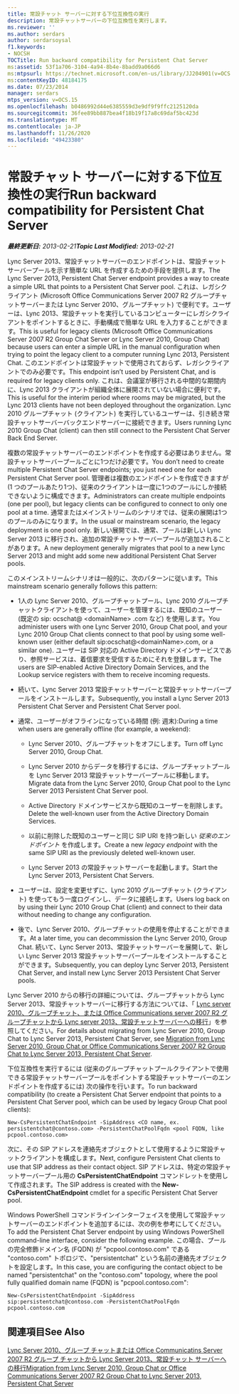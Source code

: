 ```yaml
---
title: 常設チャット サーバーに対する下位互換性の実行
description: 常設チャットサーバーの下位互換性を実行します。
ms.reviewer: ''
ms.author: serdars
author: serdarsoysal
f1.keywords:
- NOCSH
TOCTitle: Run backward compatibility for Persistent Chat Server
ms:assetid: 53f1a706-3104-4a94-8b4e-8badd9a066d6
ms:mtpsurl: https://technet.microsoft.com/en-us/library/JJ204901(v=OCS.15)
ms:contentKeyID: 48184175
ms.date: 07/23/2014
manager: serdars
mtps_version: v=OCS.15
ms.openlocfilehash: b0486992d44e6385559d3e9df9f9ffc2125120da
ms.sourcegitcommit: 36fee89bb887bea4f18b19f17a8c69daf5bc423d
ms.translationtype: MT
ms.contentlocale: ja-JP
ms.lasthandoff: 11/26/2020
ms.locfileid: "49423380"
---
```

# <a name="run-backward-compatibility-for-persistent-chat-server"></a><span data-ttu-id="9bed8-103">常設チャット サーバーに対する下位互換性の実行</span><span class="sxs-lookup"><span data-stu-id="9bed8-103">Run backward compatibility for Persistent Chat Server</span></span>

<div data-xmlns="http://www.w3.org/1999/xhtml">

<div class="topic" data-xmlns="http://www.w3.org/1999/xhtml" data-msxsl="urn:schemas-microsoft-com:xslt" data-cs="https://msdn.microsoft.com/">

<div data-asp="https://msdn2.microsoft.com/asp">



</div>

<div id="mainSection">

<div id="mainBody"><span data-ttu-id="9bed8-104">

<span> </span></span><span class="sxs-lookup"><span data-stu-id="9bed8-104">

<span> </span></span></span>

<span data-ttu-id="9bed8-105">_**最終更新日:** 2013-02-21_</span><span class="sxs-lookup"><span data-stu-id="9bed8-105">_**Topic Last Modified:** 2013-02-21_</span></span>

<span data-ttu-id="9bed8-106">Lync Server 2013、常設チャットサーバーのエンドポイントは、常設チャットサーバープールを示す簡単な URL を作成するための手段を提供します。</span><span class="sxs-lookup"><span data-stu-id="9bed8-106">The Lync Server 2013, Persistent Chat Server endpoint provides a way to create a simple URL that points to a Persistent Chat Server pool.</span></span> <span data-ttu-id="9bed8-107">これは、レガシクライアント (Microsoft Office Communications Server 2007 R2 グループチャットサーバーまたは Lync Server 2010、グループチャット) で便利です。ユーザーは、Lync 2013、常設チャットを実行しているコンピューターにレガシクライアントをポイントするときに、手動構成で簡単な URL を入力することができます。</span><span class="sxs-lookup"><span data-stu-id="9bed8-107">This is useful for legacy clients (Microsoft Office Communications Server 2007 R2 Group Chat Server or Lync Server 2010, Group Chat) because users can enter a simple URL in the manual configuration when trying to point the legacy client to a computer running Lync 2013, Persistent Chat.</span></span> <span data-ttu-id="9bed8-108">このエンドポイントは常設チャットで使用されておらず、レガシクライアントでのみ必要です。</span><span class="sxs-lookup"><span data-stu-id="9bed8-108">This endpoint isn’t used by Persistent Chat, and is required for legacy clients only.</span></span> <span data-ttu-id="9bed8-109">これは、会議室が移行される中間的な期間内に、Lync 2013 クライアントが組織全体に展開されていない場合に便利です。</span><span class="sxs-lookup"><span data-stu-id="9bed8-109">This is useful for the interim period where rooms may be migrated, but the Lync 2013 clients have not been deployed throughout the organization.</span></span> <span data-ttu-id="9bed8-110">Lync 2010 グループチャット (クライアント) を実行しているユーザーは、引き続き常設チャットサーバーバックエンドサーバーに接続できます。</span><span class="sxs-lookup"><span data-stu-id="9bed8-110">Users running Lync 2010 Group Chat (client) can then still connect to the Persistent Chat Server Back End Server.</span></span>

<span data-ttu-id="9bed8-111">複数の常設チャットサーバーのエンドポイントを作成する必要はありません。常設チャットサーバープールごとに1つだけ必要です。</span><span class="sxs-lookup"><span data-stu-id="9bed8-111">You don’t need to create multiple Persistent Chat Server endpoints; you just need one for each Persistent Chat Server pool.</span></span> <span data-ttu-id="9bed8-112">管理者は複数のエンドポイントを作成できますが (1 つのプールあたり1つ)、従来のクライアントは一度に1つのプールにしか接続できないように構成できます。</span><span class="sxs-lookup"><span data-stu-id="9bed8-112">Administrators can create multiple endpoints (one per pool), but legacy clients can be configured to connect to only one pool at a time.</span></span> <span data-ttu-id="9bed8-113">通常またはメインストリームのシナリオでは、従来の展開は1つのプールのみになります。</span><span class="sxs-lookup"><span data-stu-id="9bed8-113">In the usual or mainstream scenario, the legacy deployment is one pool only.</span></span> <span data-ttu-id="9bed8-114">新しい展開では、通常、プールは新しい Lync Server 2013 に移行され、追加の常設チャットサーバープールが追加されることがあります。</span><span class="sxs-lookup"><span data-stu-id="9bed8-114">A new deployment generally migrates that pool to a new Lync Server 2013 and might add some new additional Persistent Chat Server pools.</span></span>

<span data-ttu-id="9bed8-115">このメインストリームシナリオは一般的に、次のパターンに従います。</span><span class="sxs-lookup"><span data-stu-id="9bed8-115">This mainstream scenario generally follows this pattern:</span></span>

  - <span data-ttu-id="9bed8-116">1人の Lync Server 2010、グループチャットプール、Lync 2010 グループチャットクライアントを使って、ユーザーを管理するには、既知のユーザー (既定の sip: ocschat@ \<domainName\> .com など) を使用します。</span><span class="sxs-lookup"><span data-stu-id="9bed8-116">You administer users with one Lync Server 2010, Group Chat pool, and your Lync 2010 Group Chat clients connect to that pool by using some well-known user (either default sip:ocschat@\<domainName\>.com, or a similar one).</span></span> <span data-ttu-id="9bed8-117">ユーザーは SIP 対応の Active Directory ドメインサービスであり、参照サービスは、着信要求を受信するためにそれを登録します。</span><span class="sxs-lookup"><span data-stu-id="9bed8-117">The users are SIP-enabled Active Directory Domain Services, and the Lookup service registers with them to receive incoming requests.</span></span>

  - <span data-ttu-id="9bed8-118">続いて、Lync Server 2013 常設チャットサーバーと常設チャットサーバープールをインストールします。</span><span class="sxs-lookup"><span data-stu-id="9bed8-118">Subsequently, you install a Lync Server 2013 Persistent Chat Server and Persistent Chat Server pool.</span></span>

  - <span data-ttu-id="9bed8-119">通常、ユーザーがオフラインになっている時間 (例: 週末):</span><span class="sxs-lookup"><span data-stu-id="9bed8-119">During a time when users are generally offline (for example, a weekend):</span></span>
    
      - <span data-ttu-id="9bed8-120">Lync Server 2010、グループチャットをオフにします。</span><span class="sxs-lookup"><span data-stu-id="9bed8-120">Turn off Lync Server 2010, Group Chat.</span></span>
    
      - <span data-ttu-id="9bed8-121">Lync Server 2010 からデータを移行するには、グループチャットプールを Lync Server 2013 常設チャットサーバープールに移動します。</span><span class="sxs-lookup"><span data-stu-id="9bed8-121">Migrate data from the Lync Server 2010, Group Chat pool to the Lync Server 2013 Persistent Chat Server pool.</span></span>
    
      - <span data-ttu-id="9bed8-122">Active Directory ドメインサービスから既知のユーザーを削除します。</span><span class="sxs-lookup"><span data-stu-id="9bed8-122">Delete the well-known user from the Active Directory Domain Services.</span></span>
    
      - <span data-ttu-id="9bed8-123">以前に削除した既知のユーザーと同じ SIP URI を持つ新しい *従来のエンドポイント* を作成します。</span><span class="sxs-lookup"><span data-stu-id="9bed8-123">Create a new *legacy endpoint* with the same SIP URI as the previously deleted well-known user.</span></span>
    
      - <span data-ttu-id="9bed8-124">Lync Server 2013 の常設チャットサーバーを起動します。</span><span class="sxs-lookup"><span data-stu-id="9bed8-124">Start the Lync Server 2013, Persistent Chat Servers.</span></span>

  - <span data-ttu-id="9bed8-125">ユーザーは、設定を変更せずに、Lync 2010 グループチャット (クライアント) を使ってもう一度ログインし、データに接続します。</span><span class="sxs-lookup"><span data-stu-id="9bed8-125">Users log back on by using their Lync 2010 Group Chat (client) and connect to their data without needing to change any configuration.</span></span>

  - <span data-ttu-id="9bed8-126">後で、Lync Server 2010、グループチャットの使用を停止することができます。</span><span class="sxs-lookup"><span data-stu-id="9bed8-126">At a later time, you can decommission the Lync Server 2010, Group Chat.</span></span> <span data-ttu-id="9bed8-127">続いて、Lync Server 2013、常設チャットサーバーを展開して、新しい Lync Server 2013 常設チャットサーバープールをインストールすることができます。</span><span class="sxs-lookup"><span data-stu-id="9bed8-127">Subsequently, you can deploy Lync Server 2013, Persistent Chat Server, and install new Lync Server 2013 Persistent Chat Server pools.</span></span>

<span data-ttu-id="9bed8-128">Lync Server 2010 からの移行の詳細については、グループチャットから Lync Server 2013、常設チャットサーバーに移行する方法については、「 [Lync server 2010、グループチャット、または Office Communications server 2007 R2 グループチャットから Lync server 2013、常設チャットサーバーへの移行](migration-from-lync-server-2010-group-chat-or-office-communications-server-2007-r2-group-chat-to-lync-server-2013-persistent-chat-server.md)」を参照してください。</span><span class="sxs-lookup"><span data-stu-id="9bed8-128">For details about migrating from Lync Server 2010, Group Chat to Lync Server 2013, Persistent Chat Server, see [Migration from Lync Server 2010, Group Chat or Office Communications Server 2007 R2 Group Chat to Lync Server 2013, Persistent Chat Server](migration-from-lync-server-2010-group-chat-or-office-communications-server-2007-r2-group-chat-to-lync-server-2013-persistent-chat-server.md).</span></span>

<span data-ttu-id="9bed8-129">下位互換性を実行するには (従来のグループチャットプールクライアントで使用できる常設チャットサーバープールをポイントする常設チャットサーバーのエンドポイントを作成するには) 次の操作を行います。</span><span class="sxs-lookup"><span data-stu-id="9bed8-129">To run backward compatibility (to create a Persistent Chat Server endpoint that points to a Persistent Chat Server pool, which can be used by legacy Group Chat pool clients):</span></span>

    New-CsPersistentChatEndpoint -SipAddress <CO name, ex. persistentchat@contoso.com> -PersistentChatPoolFqdn <pool FQDN, like pcpool.contoso.com>

<span data-ttu-id="9bed8-130">次に、その SIP アドレスを連絡先オブジェクトとして使用するように常設チャットクライアントを構成します。</span><span class="sxs-lookup"><span data-stu-id="9bed8-130">Next, configure Persistent Chat clients to use that SIP address as their contact object.</span></span> <span data-ttu-id="9bed8-131">SIP アドレスは、特定の常設チャットサーバープール用の **CsPersistentChatEndpoint** コマンドレットを使用して作成されます。</span><span class="sxs-lookup"><span data-stu-id="9bed8-131">The SIP address is created with the **New-CsPersistentChatEndpoint** cmdlet for a specific Persistent Chat Server pool.</span></span>

<span data-ttu-id="9bed8-132">Windows PowerShell コマンドラインインターフェイスを使用して常設チャットサーバーのエンドポイントを追加するには、次の例を参考にしてください。</span><span class="sxs-lookup"><span data-stu-id="9bed8-132">To add the Persistent Chat Server endpoint by using Windows PowerShell command-line interface, consider the following example.</span></span> <span data-ttu-id="9bed8-133">この場合、プールの完全修飾ドメイン名 (FQDN) が "pcpool.contoso.com" である "contoso.com" トポロジで、"persistentchat" という名前の連絡先オブジェクトを設定します。</span><span class="sxs-lookup"><span data-stu-id="9bed8-133">In this case, you are configuring the contact object to be named "persistentchat" on the "contoso.com" topology, where the pool fully qualified domain name (FQDN) is "pcpool.contoso.com":</span></span>

    New-CsPersistentChatEndpoint -SipAddress sip:persistentchat@contoso.com -PersistentChatPoolFqdn pcpool.contoso.com

<div>

## <a name="see-also"></a><span data-ttu-id="9bed8-134">関連項目</span><span class="sxs-lookup"><span data-stu-id="9bed8-134">See Also</span></span>


[<span data-ttu-id="9bed8-135">Lync Server 2010、グループ チャットまたは Office Communicatins Server 2007 R2 グループ チャットから Lync Server 2013、常設チャット サーバーへの移行</span><span class="sxs-lookup"><span data-stu-id="9bed8-135">Migration from Lync Server 2010, Group Chat or Office Communications Server 2007 R2 Group Chat to Lync Server 2013, Persistent Chat Server</span></span>](migration-from-lync-server-2010-group-chat-or-office-communications-server-2007-r2-group-chat-to-lync-server-2013-persistent-chat-server.md)  
  

<span data-ttu-id="9bed8-136"></div>

</div>

<span> </span>

</div>

</div>

</span><span class="sxs-lookup"><span data-stu-id="9bed8-136"></div>

</div>

<span> </span>

</div>

</div>

</span></span></div>

